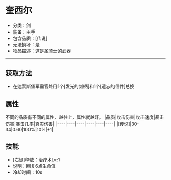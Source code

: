 # 奎西尔
* 分类：剑
* 装备：主手
* 包含品质：[传说]
* 无法损坏：是
* 物品描述：这是圣骑士的武器
---
## 获取方法
* 在达索斯堡军需官处用1个[发光的剑柄]和1个[遗忘的信件]总换
## 属性
不同的品质有不同的属性，越往上，属性就越好。
|品质|攻击伤害|攻击速度|暴击伤害|暴击几率|真实伤害|
|----|----|----|----|----|----|
|[传说]|30-34|0.60|100%|10%|+1|
## 技能
* [右键]释放：治疗术Lv:1
* 说明：回复6点生命值
* 冷却时间：10s
